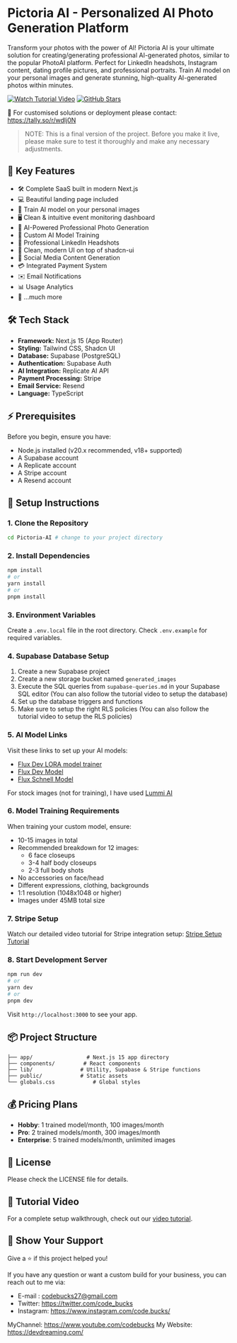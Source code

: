 # Pictoria AI - Personalized AI Photo Generation Platform

Transform your photos with the power of AI! Pictoria AI is your ultimate solution for creating/generating professional AI-generated photos, similar to the popular PhotoAI platform. Perfect for LinkedIn headshots, Instagram content, dating profile pictures, and professional portraits. Train AI model on your personal images and generate stunning, high-quality AI-generated photos within minutes.

[![Watch Tutorial Video](https://img.shields.io/badge/Watch-Tutorial%20Video-red)](https://www.youtube.com/watch?v=7AQNeii5K7E)
[![GitHub Stars](https://img.shields.io/github/stars/codebucks27/Pictoria-AI-Starter-Code?style=social)](https://github.com/codebucks27/Pictoria-AI-Starter-Code)

🎯 For customised solutions or deployment please contact: https://tally.so/r/wdlj0N

> NOTE: This is a final version of the project. Before you make it live, please make sure to test it thoroughly and make any necessary adjustments.

## 🚀 Key Features  

- 🛠️ Complete SaaS built in modern Next.js
- 💻 Beautiful landing page included
- 🤖 Train AI model on your personal images
- 🖥️ Clean & intuitive event monitoring dashboard
- 🎯 AI-Powered Professional Photo Generation
- 🎨 Custom AI Model Training
- 💼 Professional LinkedIn Headshots
- 🌟 Clean, modern UI on top of shadcn-ui
- 📱 Social Media Content Generation
- 💳 Integrated Payment System
- ✉️ Email Notifications
- 📊 Usage Analytics
- 🎁 ...much more

## 🛠️ Tech Stack

- **Framework:** Next.js 15 (App Router)
- **Styling:** Tailwind CSS, Shadcn UI
- **Database:** Supabase (PostgreSQL)
- **Authentication:** Supabase Auth
- **AI Integration:** Replicate AI API
- **Payment Processing:** Stripe
- **Email Service:** Resend
- **Language:** TypeScript

## ⚡ Prerequisites

Before you begin, ensure you have:

- Node.js installed (v20.x recommended, v18+ supported) 
- A Supabase account
- A Replicate account
- A Stripe account
- A Resend account

## 🚀 Setup Instructions

### 1. Clone the Repository

```bash
cd Pictoria-AI # change to your project directory
```

### 2. Install Dependencies

```bash
npm install
# or
yarn install
# or
pnpm install
```

### 3. Environment Variables

Create a `.env.local` file in the root directory. Check `.env.example` for required variables.

### 4. Supabase Database Setup

1. Create a new Supabase project
2. Create a new storage bucket named `generated_images`
3. Execute the SQL queries from `supabase-queries.md` in your Supabase SQL editor (You can also follow the tutorial video to setup the database)
4. Set up the database triggers and functions
5. Make sure to setup the right RLS policies (You can also follow the tutorial video to setup the RLS policies)

### 5. AI Model Links

Visit these links to set up your AI models:
- [Flux Dev LORA model trainer](https://replicate.com/ostris/flux-dev-lora-trainer/train)
- [Flux Dev Model](https://replicate.com/black-forest-labs/flux-dev)
- [Flux Schnell Model](https://replicate.com/black-forest-labs/flux-schnell)

For stock images (not for training), I have used [Lummi AI](https://www.lummi.ai/)

### 6. Model Training Requirements

When training your custom model, ensure:
- 10-15 images in total
- Recommended breakdown for 12 images:
  - 6 face closeups
  - 3-4 half body closeups
  - 2-3 full body shots
- No accessories on face/head
- Different expressions, clothing, backgrounds
- 1:1 resolution (1048x1048 or higher)
- Images under 45MB total size

### 7. Stripe Setup

Watch our detailed video tutorial for Stripe integration setup: [Stripe Setup Tutorial](https://www.youtube.com/watch?v=7AQNeii5K7E&t=27960s)

### 8. Start Development Server

```bash
npm run dev
# or
yarn dev
# or
pnpm dev
```

Visit `http://localhost:3000` to see your app.

## 📦 Project Structure

```
├── app/                 # Next.js 15 app directory
├── components/         # React components
├── lib/               # Utility, Supabase & Stripe functions
├── public/            # Static assets
└── globals.css            # Global styles
```

## 💰 Pricing Plans

- **Hobby**: 1 trained model/month, 100 images/month
- **Pro**: 2 trained models/month, 300 images/month
- **Enterprise**: 5 trained models/month, unlimited images

## 📝 License

Please check the LICENSE file for details.

## 🎥 Tutorial Video

For a complete setup walkthrough, check out our [video tutorial](https://youtu.be/7AQNeii5K7E).

## 🌟 Show Your Support

Give a ⭐️ if this project helped you!

If you have any question or want a custom build for your business, you can reach out to me via:

- E-mail : codebucks27@gmail.com
- Twitter: https://twitter.com/code_bucks
- Instagram: https://www.instagram.com/code.bucks/

MyChannel: https://www.youtube.com/codebucks
My Website: https://devdreaming.com/
